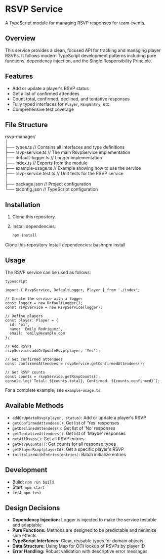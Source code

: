 # RSVP Service

A TypeScript module for managing RSVP responses for team events.

## Overview

This service provides a clean, focused API for tracking and managing player RSVPs. It follows modern TypeScript development patterns including pure functions, dependency injection, and the Single Responsibility Principle.

## Features

- Add or update a player's RSVP status
- Get a list of confirmed attendees
- Count total, confirmed, declined, and tentative responses
- Fully typed interfaces for `Player`, `RsvpEntry`, etc.
- Comprehensive test coverage

## File Structure
rsvp-manager/<br>
│<br>
├── types.ts                  // Contains all interfaces and type definitions<br>
├── rsvp-service.ts           // The main RsvpService implementation<br>
├── default-logger.ts         // Logger implementation<br>
├── index.ts                  // Exports from the module<br>
├── example-usage.ts          // Example showing how to use the service<br>
├── rsvp-service.test.ts      // Unit tests for the RSVP service<br>
│<br>
├── package.json              // Project configuration<br>
└── tsconfig.json             // TypeScript configuration<br>

## Installation

1. Clone this repository.
2. Install dependencies:

   ```bash
   npm install

Clone this repository
Install dependencies:
bashnpm install


## Usage
The RSVP service can be used as follows:
    
    typescript
    
    import { RsvpService, DefaultLogger, Player } from './index';
    
    // Create the service with a logger
    const logger = new DefaultLogger();
    const rsvpService = new RsvpService(logger);
    
    // Define players
    const player: Player = { 
      id: 'p1', 
      name: 'Emily Rodriguez', 
      email: 'emily@example.com' 
    };
    
    // Add RSVPs
    rsvpService.addOrUpdateRsvp(player, 'Yes');
    
    // Get confirmed attendees
    const confirmedAttendees = rsvpService.getConfirmedAttendees();
    
    // Get RSVP counts
    const counts = rsvpService.getRsvpCounts();
    console.log(`Total: ${counts.total}, Confirmed: ${counts.confirmed}`);


For a complete example, see `example-usage.ts`.

## Available Methods

- `addOrUpdateRsvp(player, status)`: Add or update a player's RSVP
- `getConfirmedAttendees()`: Get list of 'Yes' responses
- `getDeclinedAttendees()`: Get list of 'No' responses
- `getTentativeAttendees()`: Get list of 'Maybe' responses
- `getAllRsvps()`: Get all RSVP entries
- `getRsvpCounts()`: Get counts for all response types
- `getPlayerRsvp(playerId)`: Get a specific player's RSVP
- `initializeWithEntries(entries)`: Batch initialize entries

## Development

- Bulid: `npm run build`
- Start: `npm start`
- Test: `npm test`
  
## Design Decisions

- **Dependency Injection:** Logger is injected to make the service testable and adaptable
- **Pure Functions:** Methods are designed to be predictable and minimize side effects
- **TypeScript Interfaces:** Clear, reusable types for domain objects
- **Data Structure:** Using Map for O(1) lookup of RSVPs by player ID
- **Error Handling:** Robust validation with descriptive error messages


